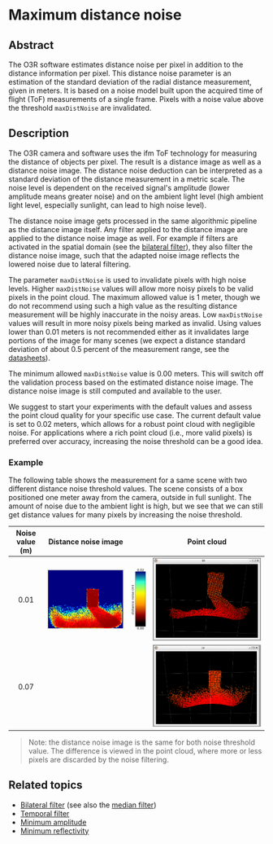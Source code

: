 # Maximum distance noise
## Abstract

The O3R software estimates distance noise per pixel in addition to the distance information per pixel. This distance noise parameter is an estimation of the standard deviation of the radial distance measurement, given in meters. It is based on a noise model built upon the acquired time of flight (ToF) measurements of a single frame. Pixels with a noise value above the threshold `maxDistNoise` are invalidated.


## Description
The O3R camera and software uses the ifm ToF technology for measuring the distance of objects per pixel. The result is a distance image as well as a distance noise image. The distance noise deduction can be interpreted as a standard deviation of the distance measurement in a metric scale. The noise level is dependent on the received signal's amplitude (lower amplitude means greater noise) and on the ambient light level (high ambient light level, especially sunlight, can lead to high noise level). 

The distance noise image gets processed in the same algorithmic pipeline as the distance image itself. Any filter applied to the distance image are applied to the distance noise image as well. For example if filters are activated in the spatial domain (see the [bilateral filter](INSERT-LINK)), they also filter the distance noise image, such that the adapted noise image reflects the lowered noise due to lateral filtering.

The parameter `maxDistNoise` is used to invalidate pixels with high noise levels. Higher `maxDistNoise` values will allow more noisy pixels to be  valid pixels in the point cloud. The maximum allowed value is 1 meter, though we do not recommend using such a high value as the resulting distance measurement will be highly inaccurate in the noisy areas. 
Low `maxDistNoise` values will result in more noisy pixels being marked as invalid. Using values lower than 0.01 meters is not recommended either as it invalidates large portions of the image for many scenes (we expect a distance standard deviation of about 0.5 percent of the measurement range, see the [datasheets](INSERT-LINK)).    

The minimum allowed `maxDistNoise` value is 0.00 meters. This will switch off the validation process based on the estimated distance noise image. The distance noise image is still computed and available to the user.

We suggest to start your experiments with the default values and assess the point cloud quality for your specific use case. The current default value is set to 0.02 meters, which allows for a robust point cloud with negligible noise. For applications where a rich point cloud (i.e., more valid pixels) is preferred over accuracy, increasing the noise threshold can be a good idea.

### Example
The following table shows the measurement for a same scene with two different distance noise threshold values. The scene consists of a box positioned one meter away from the camera, outside in full sunlight. The amount of noise due to the ambient light is high, but we see that we can still get distance values for many pixels by increasing the noise threshold.

| Noise value (m)| Distance noise image| | Point cloud|
|:--:|--|--|--|
| 0.01| ![Low noise threshold - noise image](resources/low_noise_001_outside_noise.png)| ![Color bar](resources/color_bar_noise.png)| ![Low noise threshold in the point cloud](resources/low_noise_001_outside_cloud.png)|
| 0.07 | | | ![Low noise threshold in the point cloud](resources/med_noise_007_outside_cloud.png)|

> Note: the distance noise image is the same for both noise threshold value. The difference is viewed in the point cloud, where more or less pixels are discarded by the noise filtering.

## Related topics
+ [Bilateral filter](INSERT-LINK) (see also the [median filter](INSERT-LINK))
+ [Temporal filter](INSERT-LINK)
+ [Minimum amplitude](INSERT-LINK)
+ [Minimum reflectivity](INSERT-LINK)
